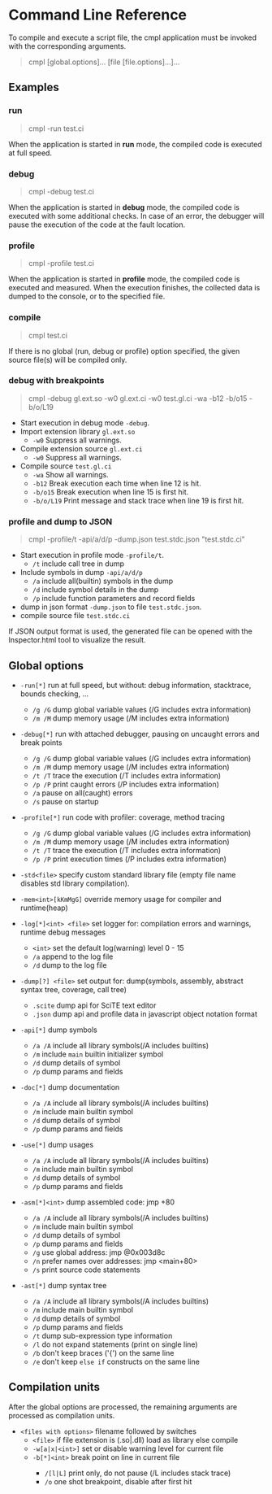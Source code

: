 # Command Line Reference

To compile and execute a script file, the cmpl application must be invoked with the corresponding arguments.

>cmpl \[global.options\]... \[file \[file.options\]...\]...

## Examples

### run

>cmpl -run test.ci

When the application is started in **run** mode, the compiled code is executed at full speed.

### debug

>cmpl -debug test.ci

When the application is started in **debug** mode, the compiled code is executed with some additional checks.
In case of an error, the debugger will pause the execution of the code at the fault location.

### profile

>cmpl -profile test.ci

When the application is started in **profile** mode, the compiled code is executed and measured.
When the execution finishes, the collected data is dumped to the console, or to the specified file.

### compile

>cmpl test.ci

If there is no global (run, debug or profile) option specified, the given source file(s) will be compiled only.

### debug with breakpoints

>cmpl -debug gl.ext.so -w0 gl.ext.ci -w0 test.gl.ci -wa -b12 -b/o15 -b/o/L19

- Start execution in debug mode `-debug`.
- Import extension library `gl.ext.so`
	- `-w0` Suppress all warnings.
- Compile extension source `gl.ext.ci`
	- `-w0` Suppress all warnings.
- Compile source `test.gl.ci`
	- `-wa` Show all warnings.
	- `-b12` Break execution each time when line 12 is hit.
	- `-b/o15` Break execution when line 15 is first hit.
	- `-b/o/L19` Print message and stack trace when line 19 is first hit.

### profile and dump to JSON

>cmpl -profile/t -api/a/d/p -dump.json test.stdc.json "test.stdc.ci"

- Start execution in profile mode `-profile/t`.
	- `/t` include call tree in dump
- Include symbols in dump `-api/a/d/p`
	- `/a` include all(builtin) symbols in the dump
	- `/d` include symbol details in the dump
	- `/p` include function parameters and record fields
- dump in json format `-dump.json` to file `test.stdc.json`.
- compile source file `test.stdc.ci`

If JSON output format is used, the generated file can be opened with the Inspector.html tool to visualize the result.

## Global options

- `-run[*]`               run at full speed, but without: debug information, stacktrace, bounds checking, ...
	- `/g /G`             dump global variable values (/G includes extra information)
	- `/m /M`             dump memory usage (/M includes extra information)

- `-debug[*]`             run with attached debugger, pausing on uncaught errors and break points
	- `/g /G`             dump global variable values (/G includes extra information)
	- `/m /M`             dump memory usage (/M includes extra information)
	- `/t /T`             trace the execution (/T includes extra information)
	- `/p /P`             print caught errors (/P includes extra information)
	- `/a`                pause on all(caught) errors
	- `/s`                pause on startup

- `-profile[*]`           run code with profiler: coverage, method tracing
	- `/g /G`             dump global variable values (/G includes extra information)
	- `/m /M`             dump memory usage (/M includes extra information)
	- `/t /T`             trace the execution (/T includes extra information)
	- `/p /P`             print execution times (/P includes extra information)

- `-std<file>`            specify custom standard library file (empty file name disables std library compilation).

- `-mem<int>[kKmMgG]`     override memory usage for compiler and runtime(heap)

- `-log[*]<int> <file>`   set logger for: compilation errors and warnings, runtime debug messages
	- `<int>`             set the default log(warning) level 0 - 15
	- `/a`                append to the log file
	- `/d`                dump to the log file

- `-dump[?] <file>`       set output for: dump(symbols, assembly, abstract syntax tree, coverage, call tree)
	- `.scite`            dump api for SciTE text editor
	- `.json`             dump api and profile data in javascript object notation format

- `-api[*]`               dump symbols
	- `/a /A`             include all library symbols(/A includes builtins)
	- `/m`                include `main` builtin initializer symbol
	- `/d`                dump details of symbol
	- `/p`                dump params and fields

- `-doc[*]`               dump documentation
	- `/a /A`             include all library symbols(/A includes builtins)
	- `/m`                include main builtin symbol
	- `/d`                dump details of symbol
	- `/p`                dump params and fields

- `-use[*]`               dump usages
	- `/a /A`             include all library symbols(/A includes builtins)
	- `/m`                include main builtin symbol
	- `/d`                dump details of symbol
	- `/p`                dump params and fields

- `-asm[*]<int>`          dump assembled code: jmp +80
	- `/a /A`             include all library symbols(/A includes builtins)
	- `/m`                include main builtin symbol
	- `/d`                dump details of symbol
	- `/p`                dump params and fields
	- `/g`                use global address: jmp @0x003d8c
	- `/n`                prefer names over addresses: jmp <main+80>
	- `/s`                print source code statements

- `-ast[*]`               dump syntax tree
	- `/a /A`             include all library symbols(/A includes builtins)
	- `/m`                include main builtin symbol
	- `/d`                dump details of symbol
	- `/p`                dump params and fields
	- `/t`                dump sub-expression type information
	- `/l`                do not expand statements (print on single line)
	- `/b`                don't keep braces ('{') on the same line
	- `/e`                don't keep `else if` constructs on the same line


## Compilation units

After the global options are processed, the remaining arguments are processed as compilation units.

- `<files with options>`  filename followed by switches
	- `<file>`            if file extension is (.so|.dll) load as library else compile
	- `-w[a|x|<int>]`     set or disable warning level for current file
	- `-b[*]<int>`        break point on <int> line in current file
		- `/[l|L]`        print only, do not pause (/L includes stack trace)
		- `/o`            one shot breakpoint, disable after first hit
